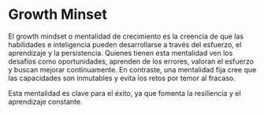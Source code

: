 # Growth Minset

El growth mindset o mentalidad de crecimiento es la creencia de que las habilidades e inteligencia pueden desarrollarse a través del esfuerzo, el aprendizaje y la persistencia. Quienes tienen esta mentalidad ven los desafíos como oportunidades, aprenden de los errores, valoran el esfuerzo y buscan mejorar continuamente. En contraste, una mentalidad fija cree que las capacidades son inmutables y evita los retos por temor al fracaso.

Esta mentalidad es clave para el éxito, ya que fomenta la resiliencia y el aprendizaje constante.
